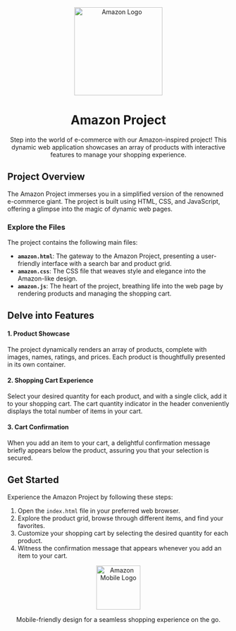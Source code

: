 <div align="center">
  <img src="images/amazon-logo.png" alt="Amazon Logo" width="200">
  <h1>Amazon Project</h1>
  <p>Step into the world of e-commerce with our Amazon-inspired project! This dynamic web application showcases an array of products with interactive features to manage your shopping experience.</p>
</div>

## Project Overview

The Amazon Project immerses you in a simplified version of the renowned e-commerce giant. The project is built using HTML, CSS, and JavaScript, offering a glimpse into the magic of dynamic web pages.

### Explore the Files

The project contains the following main files:

- **`amazon.html`**: The gateway to the Amazon Project, presenting a user-friendly interface with a search bar and product grid.
- **`amazon.css`**: The CSS file that weaves style and elegance into the Amazon-like design.
- **`amazon.js`**: The heart of the project, breathing life into the web page by rendering products and managing the shopping cart.

## Delve into Features

#### 1. Product Showcase
The project dynamically renders an array of products, complete with images, names, ratings, and prices. Each product is thoughtfully presented in its own container.

#### 2. Shopping Cart Experience
Select your desired quantity for each product, and with a single click, add it to your shopping cart. The cart quantity indicator in the header conveniently displays the total number of items in your cart.

#### 3. Cart Confirmation
When you add an item to your cart, a delightful confirmation message briefly appears below the product, assuring you that your selection is secured.

## Get Started

Experience the Amazon Project by following these steps:

1. Open the `index.html` file in your preferred web browser.
2. Explore the product grid, browse through different items, and find your favorites.
3. Customize your shopping cart by selecting the desired quantity for each product.
4. Witness the confirmation message that appears whenever you add an item to your cart.



<div align="center">
  <img src="images/amazon-mobile-logo.png" alt="Amazon Mobile Logo" width="100">
  <p>Mobile-friendly design for a seamless shopping experience on the go.</p>
</div>
